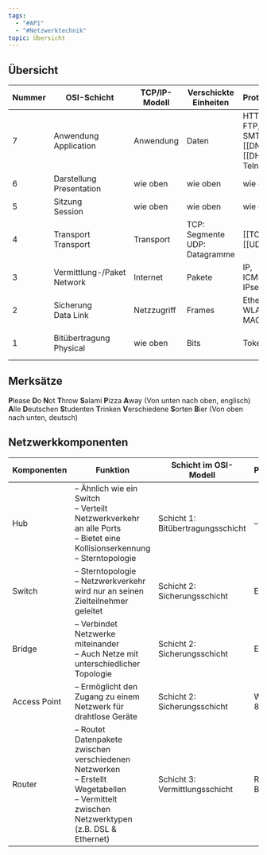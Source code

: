```yaml
---
tags:
  - "#AP1"
  - "#Netzwerktechnik"
topic: Übersicht
---
```


## Übersicht
| **Nummer** | **OSI-Schicht**               | **TCP/IP-Modell** | **Verschickte Einheiten**     | **Protokollbeispiele**                       | **Kopplungselemente**                  |
| ---------- | ----------------------------- | ----------------- | ----------------------------- | -------------------------------------------- | -------------------------------------- |
| 7          | Anwendung<br>Application      | Anwendung         | Daten                         | HTTP,<br>FTP,<br>SMTP,<br>[[DNS]],<br>[[DHCP]],<br>Telnet | Gateway,<br>Proxy,<br>Layer-4-7-Switch |
| 6          | Darstellung<br>Presentation   | wie oben          | wie oben                      | wie oben                                     | wie oben                               |
| 5          | Sitzung<br>Session            | wie oben          | wie oben                      | wie oben                                     | wie oben                               |
| 4          | Transport<br>Transport        | Transport         | TCP: Segmente UDP: Datagramme | [[TCP]],<br>[[UDP]]                          | wie oben                               |
| 3          | Vermittlung-/Paket<br>Network | Internet          | Pakete                        | IP,<br>ICMP,<br>IPsec                        | Router                                 |
| 2          | Sicherung<br>Data Link        | Netzzugriff       | Frames                        | Ethernet,<br>WLAN,<br>MAC                    | Switch,<br>Bridge,<br>Access Point     |
| 1          | Bitübertragung<br>Physical    | wie oben          | Bits                          | Token Ring                                   | Kabel,<br>Hub,<br>Repeater             |
## Merksätze
**P**lease **D**o **N**ot **T**hrow **S**alami **P**izza **A**way (Von unten nach oben, englisch)
**A**lle **D**eutschen **S**tudenten **T**rinken **V**erschiedene **S**orten **B**ier (Von oben nach unten, deutsch)
## Netzwerkkomponenten
|**Komponenten**|**Funktion**|**Schicht im OSI-Modell**|**Protokollbeispiele**|
|---|---|---|---|
|Hub|– Ähnlich wie ein Switch  <br>– Verteilt Netzwerkverkehr an alle Ports  <br>– Bietet eine Kollisionserkennung  <br>– Sterntopologie|Schicht 1: Bitübertragungsschicht|–|
|Switch|– Sterntopologie  <br>– Netzwerkverkehr wird nur an seinen Zielteilnehmer geleitet|Schicht 2: Sicherungsschicht|Ethernet|
|Bridge|– Verbindet Netzwerke miteinander  <br>– Auch Netze mit unterschiedlicher Topologie|Schicht 2: Sicherungsschicht|Ethernet|
|Access Point|– Ermöglicht den Zugang zu einem Netzwerk für drahtlose Geräte|Schicht 2: Sicherungsschicht|WiFi (IEEE 802.11)|
|Router|– Routet Datenpakete zwischen verschiedenen Netzwerken  <br>– Erstellt Wegetabellen  <br>– Vermittelt zwischen Netzwerktypen (z.B. DSL & Ethernet)|Schicht 3: Vermittlungsschicht|RIP,<br>BGP<br> |
